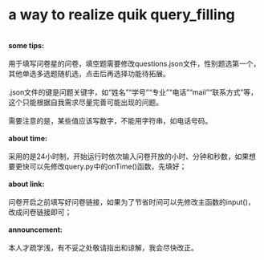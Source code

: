 # a way to realize quik query_filling
<br><b>some tips:</b><br>
<br>用于填写问卷星的问卷，填空题需要修改questions.json文件，性别题选第一个，其他单选多选题随机选，点击后再选择功能待拓展。<br>
<br>.json文件的键是问题关键字，如“姓名”“学号”“专业”“电话”“mail”“联系方式”等，这个只能根据自我需求尽量完善可能出现的问题。<br>
<br>需要注意的是，某些值应该写数字，不能用字符串，如电话号码。<br>
<br><b>about time:</b><br>
<br>采用的是24小时制，开始运行时依次输入问卷开放的小时、分钟和秒数，如果想要更快可以先修改query.py中的onTime()函数，先填好；<br>
<br><b>about link:</b><br>
<br>问卷开启之前填写好问卷链接，如果为了节省时间可以先修改主函数的input()，改成问卷链接即可；<br>
<br><b>announcement:</b><br>
<br>本人才疏学浅，有不妥之处敬请指出和谅解，我会尽快改正。<br>
